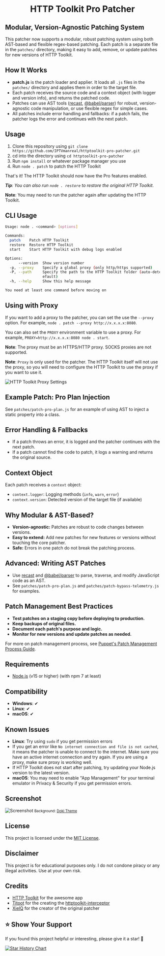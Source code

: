 <h1 align="center">HTTP Toolkit Pro Patcher</h1>

## Modular, Version-Agnostic Patching System

This patcher now supports a modular, robust patching system using both AST-based and flexible regex-based patching. Each patch is a separate file in the `patches/` directory, making it easy to add, remove, or update patches for new versions of HTTP Toolkit.

## How It Works

- **patch.js** is the patch loader and applier. It loads all `.js` files in the `patches/` directory and applies them in order to the target file.
- Each patch receives the source code and a context object (with logger and version info), and returns the patched code.
- Patches can use AST tools ([recast](https://www.npmjs.com/package/recast), [@babel/parser](https://www.npmjs.com/package/@babel/parser)) for robust, version-agnostic code manipulation, or use flexible regex for simple cases.
- All patches include error handling and fallbacks: if a patch fails, the patcher logs the error and continues with the next patch.

## Usage

1. Clone this repository using `git clone https://github.com/IPTVmanreal/httptoolkit-pro-patcher.git`
2. cd into the directory using `cd httptoolkit-pro-patcher`
3. Run `npm install` or whatever package manager you use
4. Run `node . patch` to patch the HTTP Toolkit

That's it! The HTTP Toolkit should now have the Pro features enabled.

***Tip**: You can also run `node . restore` to restore the original HTTP Toolkit.*

**Note**: You may need to run the patcher again after updating the HTTP Toolkit.

## CLI Usage

```sh
Usage: node . <command> [options]

Commands:
  patch    Patch HTTP Toolkit
  restore  Restore HTTP Toolkit
  start    Start HTTP Toolkit with debug logs enabled

Options:
      --version  Show version number                                   [boolean]
  -p, --proxy    Specify a global proxy (only http/https supported)     [string]
  -P, --path     Specify the path to the HTTP Toolkit folder (auto-detected by d
                 efault)                                                [string]
  -h, --help     Show this help message                                [boolean]

You need at least one command before moving on
```

## Using with Proxy

If you want to add a proxy to the patcher, you can set the use the `--proxy` option. For example, `node . patch --proxy http://x.x.x.x:8080`.

You can also set the `PROXY` environment variable to use a proxy. For example, `PROXY=http://x.x.x.x:8080 node . start`.

**Note**: The proxy must be an HTTPS/HTTP proxy. SOCKS proxies are not supported.

**Note**: `Proxy` is only used for the patcher. The HTTP Toolkit itself will not use the proxy, so you will need to configure the HTTP Toolkit to use the proxy if you want to use it.

![HTTP Toolkit Proxy Settings](https://i.imgur.com/Ti2vIgb.png)

## Example Patch: Pro Plan Injection

See `patches/patch-pro-plan.js` for an example of using AST to inject a static property into a class.

## Error Handling & Fallbacks

- If a patch throws an error, it is logged and the patcher continues with the next patch.
- If a patch cannot find the code to patch, it logs a warning and returns the original source.

## Context Object

Each patch receives a `context` object:
- `context.logger`: Logging methods (`info`, `warn`, `error`)
- `context.version`: Detected version of the target file (if available)

## Why Modular & AST-Based?

- **Version-agnostic:** Patches are robust to code changes between versions.
- **Easy to extend:** Add new patches for new features or versions without touching the core patcher.
- **Safe:** Errors in one patch do not break the patching process.

## Advanced: Writing AST Patches

- Use [recast](https://www.npmjs.com/package/recast) and [@babel/parser](https://www.npmjs.com/package/@babel/parser) to parse, traverse, and modify JavaScript code as an AST.
- See `patches/patch-pro-plan.js` and `patches/patch-bypass-telemetry.js` for examples.

## Patch Management Best Practices

- **Test patches on a staging copy before deploying to production.**
- **Keep backups of original files.**
- **Document each patch's purpose and logic.**
- **Monitor for new versions and update patches as needed.**

For more on patch management process, see [Puppet's Patch Management Process Guide](https://www.puppet.com/blog/patch-management-process).

## Requirements

- [Node.js](https://nodejs.org) (v15 or higher) (with npm 7 at least)

## Compatibility

- **Windows**: ✔
- **Linux**: ✔
- **macOS**: ✔

## Known Issues

- **Linux**: Try using `sudo` if you get permission errors
- If you get an error like `No internet connection and file is not cached`, it means the patcher is unable to connect to the internet. Make sure you have an active internet connection and try again. If you are using a proxy, make sure proxy is working well.
- If HTTP Toolkit does not start after patching, try updating your Node.js version to the latest version.
- **macOS**: You may need to enable "App Management" for your terminal emulator in Privacy & Security if you get permission errors.

## Screenshot

![Screenshot](https://i.imgur.com/eAmDmZF.png)
<small>Background: [Doki Theme](https://github.com/doki-theme/doki-theme-vscode)</small>

## License

This project is licensed under the [MIT License](LICENSE).

## Disclaimer

This project is for educational purposes only. I do not condone piracy or any illegal activities. Use at your own risk.

## Credits

- [HTTP Toolkit](https://httptoolkit.com) for the awesome app
- [Titoot](https://github.com/Titoot) for the creating the [httptoolkit-interceptor](https://github.com/Titoot/httptoolkit-interceptor)
- [XielQ](https://github.com/XielQs) for the creator of the original patcher

## ⭐️ Show Your Support

If you found this project helpful or interesting, please give it a star! 🌟

[![Star History Chart](https://api.star-history.com/svg?repos=IPTVmanreal/httptoolkit-pro-patcher&type=Date)](https://star-history.com/#IPTVmanreal/httptoolkit-pro-patcher&Date)
